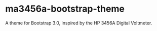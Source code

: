 ma3456a-bootstrap-theme
=======================

A theme for Bootstrap 3.0, inspired by the HP 3456A Digital Voltmeter.
